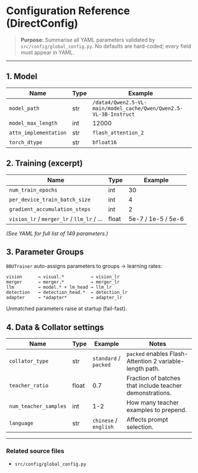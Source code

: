 # Configuration Reference (DirectConfig)

> **Purpose:** Summarise all YAML parameters validated by `src/config/global_config.py`.  No defaults are hard-coded; every field must appear in YAML.

---

## 1. Model
| Name | Type | Example |
|------|------|---------|
| `model_path` | str | `/data4/Qwen2.5-VL-main/model_cache/Qwen/Qwen2.5-VL-3B-Instruct` |
| `model_max_length` | int | 12000 |
| `attn_implementation` | str | `flash_attention_2` |
| `torch_dtype` | str | `bfloat16` |

## 2. Training (excerpt)
| Name | Type | Example |
|------|------|---------|
| `num_train_epochs` | int | 30 |
| `per_device_train_batch_size` | int | 4 |
| `gradient_accumulation_steps` | int | 2 |
| `vision_lr` / `merger_lr` / `llm_lr` / … | float | 5e-7 / 1e-5 / 5e-6 |

*(See YAML for full list of 149 parameters.)*

## 3. Parameter Groups
`BBUTrainer` auto-assigns parameters to groups → learning rates:
```
vision      → visual.*          → vision_lr
merger      → merger.*          → merger_lr
llm         → model.* + lm_head → llm_lr
detection   → detection_head.*  → detection_lr
adapter     → *adapter*         → adapter_lr
```
Unmatched parameters raise at startup (fail-fast).

## 4. Data & Collator settings
| Name | Type | Example | Notes |
|------|------|---------|-------|
| `collator_type` | str | `standard` / `packed` | `packed` enables Flash-Attention 2 variable-length path. |
| `teacher_ratio` | float | 0.7 | Fraction of batches that include teacher demonstrations. |
| `num_teacher_samples` | int | 1-2 | How many teacher examples to prepend. |
| `language` | str | `chinese` / `english` | Affects prompt selection. |

---

### Related source files
* `src/config/global_config.py` 